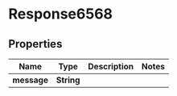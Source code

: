 
# Response6568

## Properties
Name | Type | Description | Notes
------------ | ------------- | ------------- | -------------
**message** | **String** |  | 



